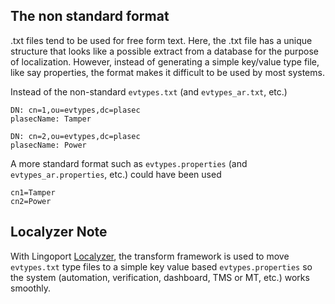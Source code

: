 ## The non standard format
.txt files tend to be used for free form text. 
Here, the .txt file has a unique structure that looks like a possible extract from a database for the purpose of localization. 
However, instead of generating a simple key/value type file, like say properties, the format makes it difficult to be used by most systems. 

Instead of the non-standard <code>evtypes.txt</code> (and <code>evtypes_ar.txt</code>, etc.)

    DN: cn=1,ou=evtypes,dc=plasec
    plasecName: Tamper

    DN: cn=2,ou=evtypes,dc=plasec
    plasecName: Power

A  more standard format such as <code>evtypes.properties</code> (and <code>evtypes_ar.properties</code>, etc.) could have been used

    cn1=Tamper
    cn2=Power

## Localyzer Note
With Lingoport [Localyzer](https://lingoport.com/software-internationalization-products/localyzer-localization-automation/), the transform framework is used to move <code>evtypes.txt</code> type files to a simple key value based <code>evtypes.properties</code> so the system (automation, verification, dashboard, TMS or MT, etc.) works smoothly.
